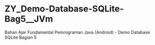 # ZY_Demo-Database-SQLite-Bag5__JVm
Bahan Ajar Fundamental Pemrograman Java (Android) - Demo Database SQLite Bagian 5
